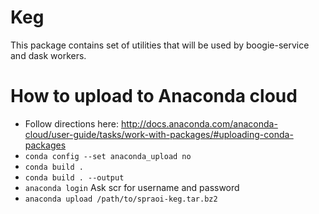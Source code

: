 # Keg

This package contains set of utilities that will be used by boogie-service and dask workers. 

# How to upload to Anaconda cloud

- Follow directions here: http://docs.anaconda.com/anaconda-cloud/user-guide/tasks/work-with-packages/#uploading-conda-packages
- `conda config --set anaconda_upload no`
- `conda build .`
- `conda build . --output`
- `anaconda login` Ask scr for username and password
- `anaconda upload /path/to/spraoi-keg.tar.bz2`

